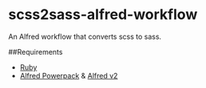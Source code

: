 scss2sass-alfred-workflow
=========================

An Alfred workflow that converts scss to sass.

##Requirements
* [Ruby](http://nodejs.org/)
* [Alfred Powerpack](http://www.alfredapp.com/powerpack/) & [Alfred v2](http://www.alfredapp.com/)
